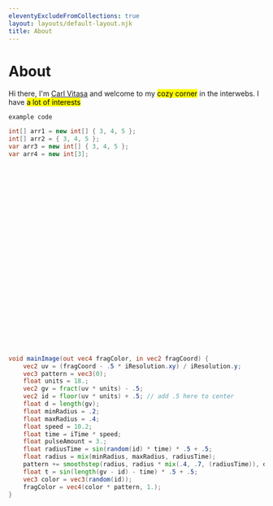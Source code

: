 ```yaml
---
eleventyExcludeFromCollections: true
layout: layouts/default-layout.njk
title: About
---
```


# About

Hi there, I'm [Carl Vitasa](https://carlvitasa.com/) and welcome to my <mark>cozy corner</mark> in the interwebs. I have <mark>a lot of interests</mark> 

`example code`

```csharp   
int[] arr1 = new int[] { 3, 4, 5 };
int[] arr2 = { 3, 4, 5 };
var arr3 = new int[] { 3, 4, 5 };
var arr4 = new int[3];
```
<div style="max-width: 640px; height: 360px;" class="corner-wrapper">
    <script src="https://unpkg.com/shader-doodle@alpha"></script>
    <shader-doodle shadertoy="shadertoy">
        <script type="x-shader/x-fragment">
            float random(vec2 p) {
                p = fract(p * vec2(123.45, 678.91));
                p += dot(p, p + 23.45);
                return fract(p.x * p.y);
            }
            void mainImage(out vec4 fragColor, in vec2 fragCoord) {
                vec2 uv = (fragCoord - .5 * iResolution.xy) / iResolution.y;
                vec3 pattern = vec3(0);
                float units = 18.;
                vec2 gv = fract(uv * units) - .5;
                vec2 id = floor(uv * units) + .5; // add .5 here to center
                float d = length(gv);
                float minRadius = .2;
                float maxRadius = .4;
                float speed = 10.2;
                float time = iTime * speed;
                float pulseAmount = 3.;
                float radiusTime = sin(random(id) * time) * .5 + .5;
                float radius = mix(minRadius, maxRadius, radiusTime);
                pattern += smoothstep(radius, radius * mix(.4, .7, (radiusTime)), d);
                float t = sin(length(gv - id) - time) * .5 + .5;
                vec3 color = vec3(random(id));
                fragColor = vec4(color * pattern, 1.);
            }
        </script>
    </shader-doodle>
</div>

```glsl
void mainImage(out vec4 fragColor, in vec2 fragCoord) {
    vec2 uv = (fragCoord - .5 * iResolution.xy) / iResolution.y;
    vec3 pattern = vec3(0);
    float units = 18.;
    vec2 gv = fract(uv * units) - .5;
    vec2 id = floor(uv * units) + .5; // add .5 here to center
    float d = length(gv);
    float minRadius = .2;
    float maxRadius = .4;
    float speed = 10.2;
    float time = iTime * speed;
    float pulseAmount = 3.;
    float radiusTime = sin(random(id) * time) * .5 + .5;
    float radius = mix(minRadius, maxRadius, radiusTime);
    pattern += smoothstep(radius, radius * mix(.4, .7, (radiusTime)), d);
    float t = sin(length(gv - id) - time) * .5 + .5;
    vec3 color = vec3(random(id));
    fragColor = vec4(color * pattern, 1.);
}
```
